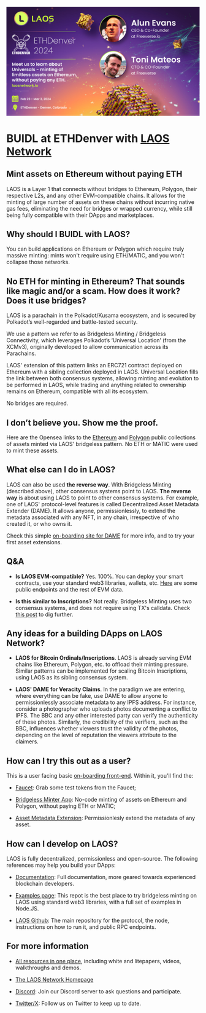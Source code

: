 ![LAOS_ETHDenver](../imgs/LAOS_ETHDenver.jpg)
# BUIDL at ETHDenver with [**LAOS Network**](https://laosnetwork.io) 

## Mint assets on Ethereum without paying ETH

LAOS is a Layer 1 that connects without bridges to Ethereum, Polygon, their respective L2s, and any other EVM-compatible chains. It allows for the minting of large number of assets on these chains without incurring native gas fees, eliminating the need for bridges or wrapped currency, while still being fully compatible with their DApps and marketplaces.

## Why should I BUIDL with LAOS?

You can build applications on Ethereum or Polygon which require truly massive minting: mints won't require using ETH/MATIC, and you won't collapse those networks.


## No ETH for minting in Ethereum? That sounds like magic and/or a scam. How does it work? Does it use bridges?

LAOS is a parachain in the Polkadot/Kusama ecosystem, and is secured by Polkadot’s well-regarded and battle-tested security.

We use a pattern we refer to as Bridgeless Minting / Bridgeless Connectivity, which leverages Polkadot’s ‘Universal Location’ (from the XCMv3), originally developed to allow communication across its Parachains. 

LAOS' extension of this pattern links an ERC721 contract deployed on Ethereum with a sibling collection deployed in LAOS. Universal Location fills the link between both consensus systems, allowing minting and evolution to be performed in LAOS, while trading and anything related to ownership remains on Ethereum, compatible with all its ecosystem. 

No bridges are required.

## I don’t believe you. Show me the proof.

Here are the Opensea links to the [Ethereum](https://opensea.io/collection/eth-laos-bridgeless-minting) and [Polygon](https://opensea.io/collection/universal-polygon-collection) public collections of assets minted via LAOS' bridgeless pattern. No ETH or MATIC were used to mint these assets.


## What else can I do in LAOS?

LAOS can also be used **the reverse way**. With Bridgeless Minting (described above), other consensus systems point to LAOS. **The reverse way** is about using LAOS to point to other consensus systems. For example, one of LAOS' protocol-level features is called Decentralized Asset Metadata Extender (DAME). It allows anyone, permissionlessly, to extend the metadata associated with any NFT, in any chain, irrespective of who created it, or who owns it.

Check this simple [on-boarding site for DAME](https://testnet.apps.laosnetwork.io/extend) for more info, and to try your first asset extensions.

## Q&A

* **Is LAOS EVM-compatible?**  Yes. 100%. You can deploy your smart contracts, use your standard web3 libraries, wallets, etc. [Here](https://app.gitbook.com/o/Che3PkDSFGGaCerv2hS8/s/HUKiUao8hGUgferucKd9/introduction/laos-and-k-laos) are some public endpoints and the rest of EVM data.

* **Is this similar to Inscriptions?** Not really. Bridgeless Minting uses two consensus systems, and does not require using TX's calldata. Check [this post](https://medium.com/laosnetwork/introducing-universals-assets-minted-via-bridgeless-patterns-in-any-blockchain-6265e2313e5a) to dig further.  


## Any ideas for a building DApps on LAOS Network?

* **LAOS for Bitcoin Ordinals/Inscriptions**. LAOS is already serving EVM chains like Ethereum, Polygon, etc. to offload their minting pressure. Similar patterns can be implemented for scaling Bitcoin Inscriptions, using LAOS as its sibling consensus system.

* **LAOS' DAME for Veracity Claims**. In the paradigm we are entering, where everything can be fake, use DAME to allow anyone to permissionlessly associate  metadata to any IPFS address. For instance, consider a photographer who uploads photos documenting a conflict to IPFS. The BBC and any other interested party can verify the authenticity of these photos. Similarly, the credibility of the verifiers, such as the BBC, influences whether viewers trust the validity of the photos, depending on the level of reputation the viewers attribute to the claimers.


## How can I try this out as a user?

This is a user facing basic [on-boarding front-end](https://testnet.apps.laosnetwork.io). Within it, you'll find the:

- [Faucet](https://testnet.apps.laosnetwork.io/faucet): Grab some test tokens from the Faucet;

- [Bridgeless Minter App](https://testnet.apps.laosnetwork.io/mint/create): No-code minting of assets on Ethereum and Polygon, without paying ETH or MATIC;

- [Asset Metadata Extension](https://testnet.apps.laosnetwork.io/extend): Permissionlesly extend the metadata of any asset.

## How can I develop on LAOS?

LAOS is fully decentralized, permissionless and open-source. The following references may help you build your DApps:

- [Documentation](https://docs.laosnetwork.io/): Full documentation, more geared towards experienced blockchain developers.

- [Examples page](https://github.com/freeverseio/laos-examples): This repot is the best place to try bridgeless minting on LAOS using standard web3 libraries, with a full set of examples in Node.JS.

- [LAOS Github](https://github.com/freeverseio/laos): The main repository for the protocol, the node, instructions on how to run it, and public RPC endpoints.

## For more information

- [All resources in one place](https://docs.laosnetwork.io/introduction/resources), including white and litepapers, videos, walkthroughs and demos.

- [The LAOS Network Homepage](https://laosnetwork.io/)

- [Discord](https://discord.gg/gZcxsJcdPy): Join our Discord server to ask questions and participate.

- [Twitter/X](https://twitter.com/laosnetwork): Follow us on Twitter to keep up to date.
